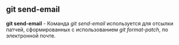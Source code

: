 ## git send-email

**git send-email** - Команда *git send-email* используется для отсылки патчей, сформированных с использованием *git format-patch*, по электронной почте.